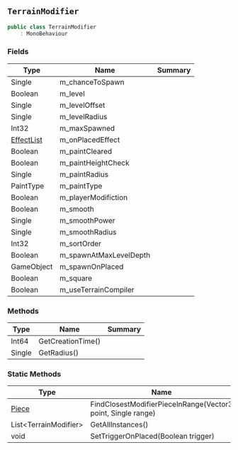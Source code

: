## `TerrainModifier`

```csharp
public class TerrainModifier
    : MonoBehaviour

```

### Fields

| Type | Name | Summary | 
| --- | --- | --- | 
| Single | m_chanceToSpawn |  | 
| Boolean | m_level |  | 
| Single | m_levelOffset |  | 
| Single | m_levelRadius |  | 
| Int32 | m_maxSpawned |  | 
| [EffectList](./EffectList.md) | m_onPlacedEffect |  | 
| Boolean | m_paintCleared |  | 
| Boolean | m_paintHeightCheck |  | 
| Single | m_paintRadius |  | 
| PaintType | m_paintType |  | 
| Boolean | m_playerModifiction |  | 
| Boolean | m_smooth |  | 
| Single | m_smoothPower |  | 
| Single | m_smoothRadius |  | 
| Int32 | m_sortOrder |  | 
| Boolean | m_spawnAtMaxLevelDepth |  | 
| GameObject | m_spawnOnPlaced |  | 
| Boolean | m_square |  | 
| Boolean | m_useTerrainCompiler |  | 


### Methods

| Type | Name | Summary | 
| --- | --- | --- | 
| Int64 | GetCreationTime() |  | 
| Single | GetRadius() |  | 


### Static Methods

| Type | Name | Summary | 
| --- | --- | --- | 
| [Piece](./Piece.md) | FindClosestModifierPieceInRange(Vector3 point, Single range) |  | 
| List&lt;TerrainModifier&gt; | GetAllInstances() |  | 
| void | SetTriggerOnPlaced(Boolean trigger) |  | 


